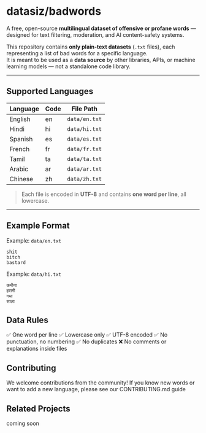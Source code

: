 # datasiz/badwords

A free, open-source **multilingual dataset of offensive or profane words** — designed for text filtering, moderation, and AI content-safety systems.

This repository contains **only plain-text datasets** (`.txt` files), each representing a list of bad words for a specific language.  
It is meant to be used as a **data source** by other libraries, APIs, or machine learning models — not a standalone code library.

---

## Supported Languages

| Language | Code | File Path     |
|-----------|------|---------------|
| English   | en   | `data/en.txt` |
| Hindi     | hi   | `data/hi.txt` |
| Spanish   | es   | `data/es.txt` |
| French    | fr   | `data/fr.txt` |
| Tamil     | ta   | `data/ta.txt` |
| Arabic    | ar   | `data/ar.txt` |
| Chinese   | zh   | `data/zh.txt` |

> Each file is encoded in **UTF-8** and contains **one word per line**, all lowercase.

---

## Example Format

Example: `data/en.txt`
```text
shit
bitch
bastard
```

Example: `data/hi.txt`
```text
कमीना
हरामी
गधा
साला
```

## Data Rules
✅ One word per line
✅ Lowercase only
✅ UTF-8 encoded
✅ No punctuation, no numbering
✅ No duplicates
❌ No comments or explanations inside files

## Contributing
We welcome contributions from the community!
If you know new words or want to add a new language, please see our CONTRIBUTING.md guide

## Related Projects
coming soon
